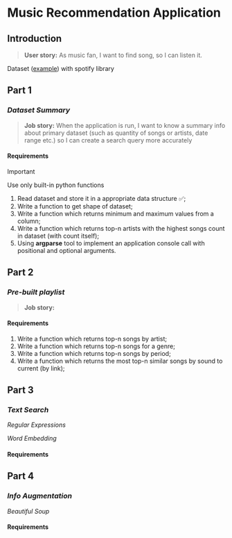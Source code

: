 # Music Recommendation Application
## Introduction
> **User story:**
> As music fan, I want to find song, so I can listen it.

Dataset ([example](https://www.kaggle.com/datasets/josephinelsy/spotify-top-hit-playlist-2010-2022)) with spotify library

## Part 1 
### _Dataset Summary_
> **Job story:**
> When the application is run, I want to know a summary info about primary dataset (such as quantity of songs or artists, date range etc.) so I can create a search query more accurately 

#### Requirements
> [!IMPORTANT] 
> Use only built-in python functions 

1) Read dataset and store it in a appropriate data structure ✅;
2) Write a function to get shape of dataset;
3) Write a function which returns minimum and maximum values from a column;
4) Write a function which returns top-n artists with the highest songs count in dataset (with count itself);
5) Using **argparse** tool to implement an application console call with positional and optional arguments.

## Part 2
### _Pre-built playlist_
> **Job story:**
>
#### Requirements
1) Write a function which returns top-n songs by artist;
2) Write a function which returns top-n songs for a genre;
3) Write a function which returns top-n songs by period;
4) Write a function which returns the most top-n similar songs by sound to current (by link);

## Part 3
### _Text Search_

_Regular Expressions_

_Word Embedding_
#### Requirements

## Part 4
### _Info Augmentation_

_Beautiful Soup_

#### Requirements